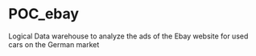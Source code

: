 # POC_ebay
Logical Data warehouse to analyze the ads of the Ebay website for used cars on the German market

